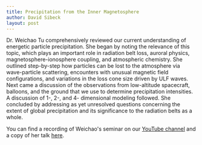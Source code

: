 ```yaml
---
title: Precipitation from the Inner Magnetosphere
author: David Sibeck
layout: post
---
```



Dr. Weichao Tu comprehensively reviewed our current understanding of energetic particle precipitation.  She began by noting the relevance of this topic, which plays an important role in radiation belt loss, auroral physics, magnetosphere-ionosphere coupling, and atmospheric chemistry.  She outlined step-by-step how particles can be lost to the atmosphere via wave-particle scattering, encounters with unusual magnetic field configurations, and variations in the loss cone size driven by ULF waves.  Next came a discussion of the observations from low-altitude spacecraft, balloons, and the ground that we use to determine precipitation intensities.  A discussion of 1-, 2-, and 4- dimensional modeling followed.  She concluded by addressing as yet unresolved questions concerning the extent of global precipitation and its significance to the radiation belts as a whole.

 You can find a recording of Weichao's seminar on our [YouTube channel][1] and a copy of her talk [here][2].

[1]:https://www.youtube.com/channel/UCNlOK9mCmI3V111EHQRCuEQ
[2]:https://github.com/MSOLSS/MagSeminars/blob/master/presentations/Precipitation_Tu.pdf